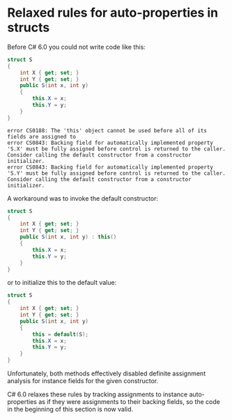 # Relaxed rules for auto-properties in structs 

Before C# 6.0 you could not write code like this: 

```csharp
struct S 
{ 
    int X { get; set; } 
    int Y { get; set; } 
    public S(int x, int y) 
    { 
        this.X = x; 
        this.Y = y; 
    } 
} 
```

```none
error CS0188: The 'this' object cannot be used before all of its fields are assigned to
error CS0843: Backing field for automatically implemented property 'S.X' must be fully assigned before control is returned to the caller. Consider calling the default constructor from a constructor initializer. 
error CS0843: Backing field for automatically implemented property 'S.Y' must be fully assigned before control is returned to the caller. Consider calling the default constructor from a constructor initializer. 
```
 
A workaround was to invoke the default constructor: 

```csharp
struct S 
{ 
    int X { get; set; } 
    int Y { get; set; } 
    public S(int x, int y) : this() 
    { 
        this.X = x; 
        this.Y = y; 
    } 
} 
```

or to initialize this to the default value: 

```csharp
struct S 
{ 
    int X { get; set; } 
    int Y { get; set; } 
    public S(int x, int y) 
    { 
        this = default(S); 
        this.X = x; 
        this.Y = y; 
    } 
} 
```

Unfortunately, both methods effectively disabled definite assignment analysis for instance fields for the given constructor. 

C# 6.0 relaxes these rules by tracking assignments to instance auto-properties as if they were assignments to their backing fields, so the code in the beginning of this section is now valid. 
